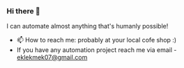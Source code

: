 ### Hi there 👋

I can automate almost anything that's humanly possible!

- 📫 How to reach me: probably at your local cofe shop :)
- If you have any automation project reach me via email - eklekmek07@gmail.com

